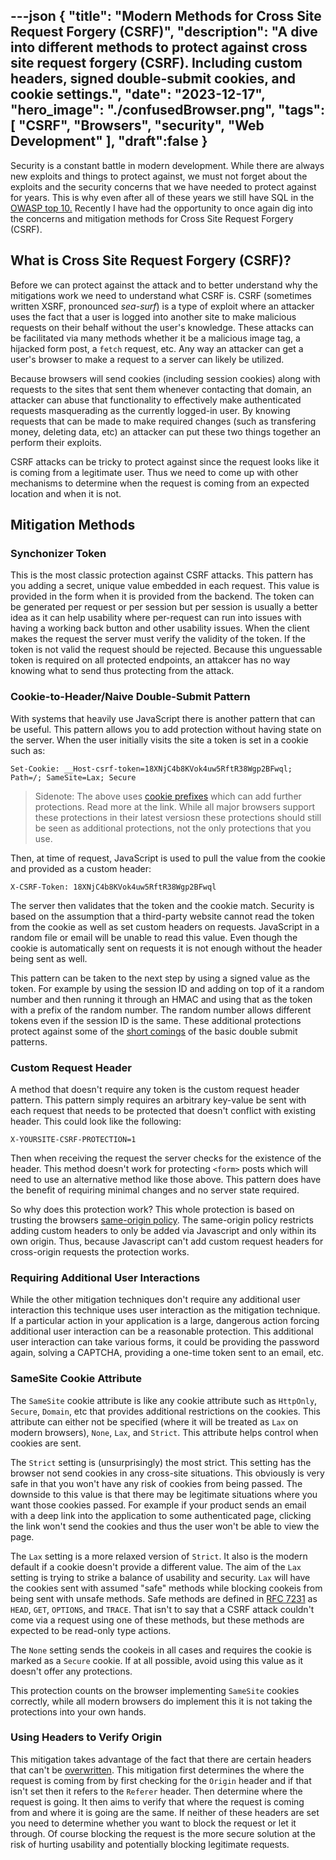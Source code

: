 ---json
{
  "title": "Modern Methods for Cross Site Request Forgery (CSRF)",
  "description": "A dive into different methods to protect against cross site request forgery (CSRF). Including custom headers, signed double-submit cookies, and cookie settings.",
  "date": "2023-12-17",
  "hero_image": "./confusedBrowser.png",
  "tags": [
    "CSRF",
    "Browsers",
    "security",
    "Web Development"
  ],
  "draft":false
}
---

Security is a constant battle in modern development. While there are always new exploits and things to protect against, we must not forget about the exploits and the security concerns that we have needed to protect against for years. This is why even after all of these years we still have SQL in the [OWASP top 10.](https://owasp.org/www-project-top-ten/) Recently I have had the opportunity to once again dig into the concerns and mitigation methods for Cross Site Request Forgery (CSRF).

## What is Cross Site Request Forgery (CSRF)?

Before we can protect against the attack and to better understand why the mitigations work we need to understand what CSRF is. CSRF (sometimes written XSRF, pronounced _sea-surf_) is a type of exploit where an attacker uses the fact that a user is logged into another site to make malicious requests on their behalf without the user's knowledge. These attacks can be facilitated via many methods whether it be a malicious image tag, a hijacked form post, a `fetch` request, etc. Any way an attacker can get a user's browser to make a request to a server can likely be utilized. 

Because browsers will send cookies (including session cookies) along with requests to the sites that sent them whenever contacting that domain, an attacker can abuse that functionality to effectively make authenticated requests masquerading as the currently logged-in user. By knowing requests that can be made to make required changes (such as transfering money, deleting data, etc) an attacker can put these two things together an perform their exploits.

CSRF attacks can be tricky to protect against since the request looks like it is coming from a legitimate user. Thus we need to come up with other mechanisms to determine when the request is coming from an expected location and when it is not. 

## Mitigation Methods

### Synchonizer Token

This is the most classic protection against CSRF attacks. This pattern has you adding a secret, unique value embedded in each request. This value is provided in the form when it is provided from the backend. The token can be generated per request or per session but per session is usually a better idea as it can help usability where per-request can run into issues with having a working back button and other usability issues. When the client makes the request the server must verify the validity of the token. If the token is not valid the request should be rejected. Because this unguessable token is required on all protected endpoints, an attakcer has no way knowing what to send thus protecting from the attack.

### Cookie-to-Header/Naive Double-Submit Pattern

With systems that heavily use JavaScript there is another pattern that can be useful. This pattern allows you to add protection without having state on the server. When the user initially visits the site a token is set in a cookie such as:

```
Set-Cookie: __Host-csrf-token=18XNjC4b8KVok4uw5RftR38Wgp2BFwql; Path=/; SameSite=Lax; Secure
```

> Sidenote: The above uses [cookie prefixes](https://developer.mozilla.org/en-US/docs/Web/HTTP/Headers/Set-Cookie#cookie_prefixes) which can add further protections. Read more at the link. While all major browsers support these protections in their latest versiosn these protections should still be seen as additional protections, not the only protections that you use.

Then, at time of request, JavaScript is used to pull the value from the cookie and provided as a custom header:

```
X-CSRF-Token: 18XNjC4b8KVok4uw5RftR38Wgp2BFwql
```

The server then validates that the token and the cookie match. Security is based on the assumption that a third-party website cannot read the token from the cookie as well as set custom headers on requests. JavaScript in a random file or email will be unable to read this value. Even though the cookie is automatically sent on requests it is not enough without the header being sent as well. 

This pattern can be taken to the next step by using a signed value as the token. For example by using the session ID and adding on top of it a random number and then running it through an HMAC and using that as the token with a prefix of the random number. The random number allows different tokens even if the session ID is the same. These additional protections protect against some of the [short comings](https://owasp.org/www-chapter-london/assets/slides/David_Johansson-Double_Defeat_of_Double-Submit_Cookie.pdf) of the basic double submit patterns.


### Custom Request Header

A method that doesn't require any token is the custom request header pattern. This pattern simply requires an arbitrary key-value be sent with each request that needs to be protected that doesn't conflict with existing header. This could look like the following: 

```
X-YOURSITE-CSRF-PROTECTION=1
```

Then when receiving the request the server checks for the existence of the header. This method doesn't work for protecting `<form>` posts which will need to use an alternative method like those above. This pattern does have the benefit of requiring minimal changes and no server state required. 

So why does this protection work? This whole protection is based on trusting the browsers [same-origin policy](https://en.wikipedia.org/wiki/Same-origin_policy). The same-origin policy restricts adding custom headers to only be added via Javascript and only within its own origin. Thus, because Javascript can't add custom request headers for cross-origin requests the protection works.

### Requiring Additional User Interactions

While the other mitigation techniques don't require any additional user interaction this technique uses user interaction as the mitigation technique. If a particular action in your application is a large, dangerous action forcing additional user interaction can be a reasonable protection. This additional user interaction can take various forms, it could be providing the password again, solving a CAPTCHA, providing a one-time token sent to an email, etc.

### SameSite Cookie Attribute

The `SameSite` cookie attribute is like any cookie attribute such as `HttpOnly`, `Secure`, `Domain`, etc that provides additional restrictions on the cookies. This attribute can either not be specified (where it will be treated as `Lax` on modern browsers), `None`, `Lax`, and `Strict`. This attribute helps control when cookies are sent. 

The `Strict` setting is (unsurprisingly) the most strict. This setting has the browser not send cookies in any cross-site situations. This obviously is very safe in that you won't have any risk of cookies from being passed. The downside to this value is that there may be legitimate situations where you want those cookies passed. For example if your product sends an email with a deep link into the application to some authenticated page, clicking the link won't send the cookies and thus the user won't be able to view the page.

The `Lax` setting is a more relaxed version of `Strict`. It also is the modern default if a cookie doesn't provide a different value. The aim of the `Lax` setting is trying to strike a balance of usability and security. `Lax` will have the cookies sent with assumed "safe" methods while blocking cookeis from being sent with unsafe methods. Safe methods are defined in [RFC 7231](https://datatracker.ietf.org/doc/html/rfc7231#section-4.2.1) as `HEAD`, `GET`, `OPTIONS`, and `TRACE`. That isn't to say that a CSRF attack couldn't come via a request using one of these methods, but these methods are expected to be read-only type actions. 

The `None` setting sends the cookeis in all cases and requires the cookie is marked as a `Secure` cookie. If at all possible, avoid using this value as it doesn't offer any protections. 

This protection counts on the browser implementing `SameSite` cookies correctly, while all modern browsers do implement this it is not taking the protections into your own hands.

### Using Headers to Verify Origin

This mitigation takes advantage of the fact that there are certain headers that can't be [overwritten](https://developer.mozilla.org/en-US/docs/Glossary/Forbidden_header_name). This mitigation first determines the where the request is coming from by first checking for the `Origin` header and if that isn't set then it refers to the `Referer` header. Then determine where the request is going. It then aims to verify that where the request is coming from and where it is going are the same. If neither of these headers are set you need to determine whether you want to block the request or let it through. Of course blocking the request is the more secure solution at the risk of hurting usability and potentially blocking legitimate requests. 

